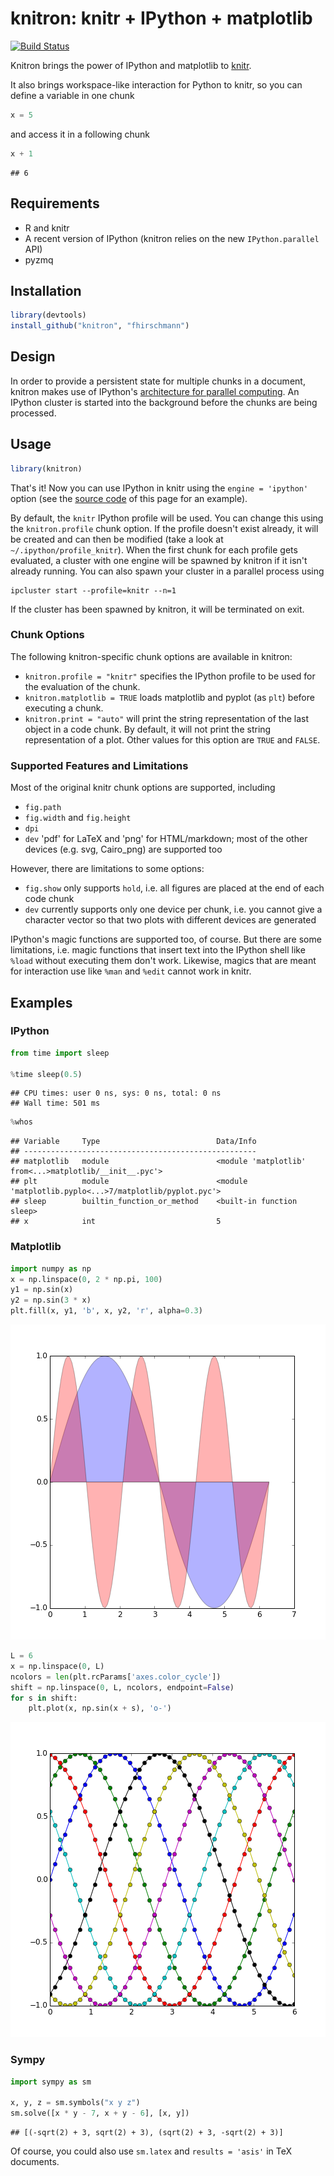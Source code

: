 # knitron: knitr + IPython + matplotlib

[![Build Status](https://travis-ci.org/fhirschmann/knitron.png?branch=master)](https://travis-ci.org/fhirschmann/knitron)


Knitron brings the power of IPython and matplotlib to [knitr](http://yihui.name/knitr/).

It also brings workspace-like interaction for Python to knitr, so you can define
a variable in one chunk


```python
x = 5
```

and access it in a following chunk


```python
x + 1
```

```
## 6
```

## Requirements

- R and knitr
- A recent version of IPython (knitron relies on the new `IPython.parallel` API)
- pyzmq

## Installation

```r
library(devtools)
install_github("knitron", "fhirschmann")
```

## Design

In order to provide a persistent state for multiple chunks in a document,
knitron makes use of IPython's [architecture for parallel computing](http://ipython.org/ipython-doc/2/parallel/parallel_intro.html). An IPython cluster is started into the background before the chunks are being processed.

## Usage

```r
library(knitron)
```

That's it! Now you can use IPython in knitr using the `engine = 'ipython'` option
(see the [source code](https://raw.githubusercontent.com/fhirschmann/knitron/master/README.Rmd)
of this page for an example).

By default, the `knitr` IPython profile will be used. You can change this using the `knitron.profile` chunk option. If the profile doesn't exist already, it will be created and can then be modified (take a look at `~/.ipython/profile_knitr`). When the first chunk for each profile gets evaluated, a cluster with one engine will be spawned by knitron if it isn't already running. You can also spawn your cluster in a parallel process using

    ipcluster start --profile=knitr --n=1

If the cluster has been spawned by knitron, it will be terminated on exit.

### Chunk Options

The following knitron-specific chunk options are available in knitron:

- `knitron.profile = "knitr"` specifies the IPython profile to be used for the evaluation
  of the chunk.
- `knitron.matplotlib = TRUE` loads matplotlib and pyplot (as `plt`) before executing a chunk.
- `knitron.print = "auto"` will print the string representation of the last object in a code
  chunk. By default, it will not print the string representation of a plot. Other values
  for this option are `TRUE` and `FALSE`.

### Supported Features and Limitations

Most of the original knitr chunk options are supported, including

- `fig.path`
- `fig.width` and `fig.height`
- `dpi`
- `dev` 'pdf' for LaTeX and 'png' for HTML/markdown;
  most of the other devices (e.g. svg, Cairo_png) are supported too

However, there are limitations to some options:

- `fig.show` only supports `hold`, i.e. all figures are placed at the end of each code chunk
- `dev` currently supports only one device per chunk, i.e. you cannot give a character vector
  so that two plots with different devices are generated

IPython's magic functions are supported too, of course. But there are
some limitations, i.e. magic functions that insert text into the IPython
shell like `%load` without executing them don't work. Likewise, magics
that are meant for interaction use like `%man` and `%edit` cannot work in
knitr.

## Examples

### IPython


```python
from time import sleep

%time sleep(0.5)
```

```
## CPU times: user 0 ns, sys: 0 ns, total: 0 ns
## Wall time: 501 ms
```


```python
%whos
```

```
## Variable     Type                          Data/Info
## ----------------------------------------------------
## matplotlib   module                        <module 'matplotlib' from<...>matplotlib/__init__.pyc'>
## plt          module                        <module 'matplotlib.pyplo<...>7/matplotlib/pyplot.pyc'>
## sleep        builtin_function_or_method    <built-in function sleep>
## x            int                           5
```

### Matplotlib


```python
import numpy as np
x = np.linspace(0, 2 * np.pi, 100)
y1 = np.sin(x)
y2 = np.sin(3 * x)
plt.fill(x, y1, 'b', x, y2, 'r', alpha=0.3)
```


![plot of chunk example1](figure/example1-1.png) 


```python
L = 6
x = np.linspace(0, L)
ncolors = len(plt.rcParams['axes.color_cycle'])
shift = np.linspace(0, L, ncolors, endpoint=False)
for s in shift:
    plt.plot(x, np.sin(x + s), 'o-')
```


![plot of chunk example2](figure/example2-1.png) 

### Sympy


```python
import sympy as sm

x, y, z = sm.symbols("x y z")
sm.solve([x * y - 7, x + y - 6], [x, y])
```

```
## [(-sqrt(2) + 3, sqrt(2) + 3), (sqrt(2) + 3, -sqrt(2) + 3)]
```

Of course, you could also use `sm.latex` and `results = 'asis'` in
TeX documents.
